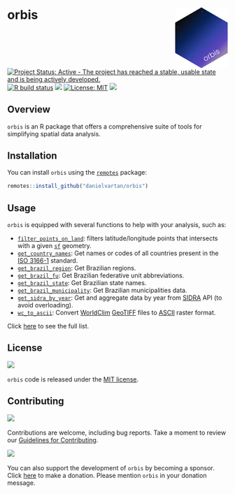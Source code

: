 # orbis <a href = "https://danielvartan.github.io/brandr/"><img src = "man/figures/logo.png" align="right" width="120" /></a>

<!-- quarto render -->

<!-- badges: start -->
[![Project Status: Active - The project has reached a stable, usable
state and is being actively
developed.](https://www.repostatus.org/badges/latest/active.svg)](https://www.repostatus.org/#active)
[![R build
status](https://github.com/danielvartan/orbis/workflows/R-CMD-check.yaml/badge.svg)](https://github.com/danielvartan/orbis/actions)
[![](https://codecov.io/gh/danielvartan/orbis/branch/main/graph/badge.svg)](https://app.codecov.io/gh/danielvartan/orbis)
[![License:
MIT](https://img.shields.io/badge/license-MIT-green.svg)](https://choosealicense.com/licenses/mit/)
[![](https://img.shields.io/badge/Contributor%20Covenant-2.1-4baaaa.svg)](CODE_OF_CONDUCT.md)
<!-- badges: end -->

## Overview

`orbis` is an R package that offers a comprehensive suite of tools for
simplifying spatial data analysis.

## Installation

You can install `orbis` using the
[`remotes`](https://github.com/r-lib/remotes) package:

``` r
remotes::install_github("danielvartan/orbis")
```

## Usage

`orbis` is equipped with several functions to help with your analysis,
such as:

- [`filter_points_on_land`](https://danielvartan.github.io/orbis/reference/Filter_points_on_land.html):
  filters latitude/longitude points that intersects with a given
  [`sf`](https://r-spatial.github.io/sf/) geometry.
- [`get_country_names`](https://danielvartan.github.io/orbis/reference/get_country_names.html):
  Get names or codes of all countries present in the [ISO
  3166-1](https://en.wikipedia.org/wiki/ISO_3166-1_alpha-3) standard.
- [`get_brazil_region`](https://danielvartan.github.io/orbis/reference/get_brazil_region.html):
  Get Brazilian regions.
- [`get_brazil_fu`](https://danielvartan.github.io/orbis/reference/get_brazil_fu.html):
  Get Brazilian federative unit abbreviations.
- [`get_brazil_state`](https://danielvartan.github.io/orbis/reference/get_brazil_state.html):
  Get Brazilian state names.
- [`get_brazil_municipality`](https://danielvartan.github.io/orbis/reference/get_brazil_municipality.html):
  Get Brazilian municipalities data.
- [`get_sidra_by_year`](https://danielvartan.github.io/orbis/reference/get_sidra_by_year.html):
  Get and aggregate data by year from
  [SIDRA](https://sidra.ibge.gov.br/) API (to avoid overloading).
- [`wc_to_ascii`](https://danielvartan.github.io/orbis/reference/wc_to_ascii.html):
  Convert [WorldClim](https://worldclim.org/)
  [GeoTIFF](https://en.wikipedia.org/wiki/GeoTIFF) files to
  [ASCII](https://en.wikipedia.org/wiki/Esri_grid) raster format.

Click [here](https://danielvartan.github.io/orbis/) to see the full
list.

## License

[![](https://img.shields.io/badge/license-MIT-green.svg)](https://choosealicense.com/licenses/mit/)

`orbis` code is released under the [MIT
license](https://opensource.org/license/mit).

## Contributing

[![](https://img.shields.io/badge/Contributor%20Covenant-2.1-4baaaa.svg)](CODE_OF_CONDUCT.md)

Contributions are welcome, including bug reports. Take a moment to
review our [Guidelines for
Contributing](https://danielvartan.github.io/orbis/CONTRIBUTING.html).

[![](https://img.shields.io/static/v1?label=Sponsor&message=%E2%9D%A4&logo=GitHub&color=%23fe8e86)](https://github.com/sponsors/danielvartan)

You can also support the development of `orbis` by becoming a sponsor.
Click [here](https://github.com/sponsors/danielvartan) to make a
donation. Please mention `orbis` in your donation message.
